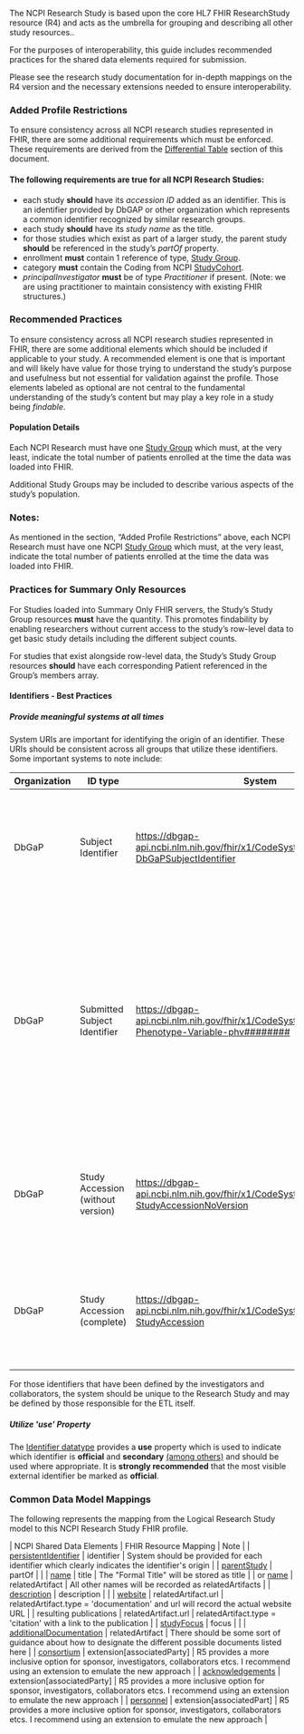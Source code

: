 The NCPI Research Study is based upon the core HL7 FHIR ResearchStudy resource (R4) and acts as the umbrella for grouping and describing all other study resources..

For the purposes of interoperability, this guide includes recommended practices for the shared data elements required for submission.

Please see the research study documentation for in-depth mappings on the R4 version and the necessary extensions needed to ensure interoperability.

### Added Profile Restrictions
To ensure consistency across all NCPI research studies represented in FHIR, there are some additional requirements which must be enforced. These requirements are derived from the [Differential Table](#profile) section of this document.

#### The following requirements are true for all NCPI Research Studies:
* each study **should** have its _accession ID_ added as an identifier. This is an identifier provided by DbGAP or other organization which represents a common identifier recognized by similar research groups.
* each study **should** have its _study name_ as the title.
* for those studies which exist as part of a larger study, the parent study **should** be referenced in the study’s _partOf_ property.
* enrollment **must** contain 1 reference of type, [Study Group](StructureDefinition-research-study-group.html).
* category **must** contain the Coding from NCPI [StudyCohort](CodeSystem-ncpi.html).
* _principalInvestigator_ **must** be of type _Practitioner_ if present. (Note: we are using practitioner to maintain consistency with existing FHIR structures.)


### Recommended Practices
To ensure consistency across all NCPI research studies represented in FHIR, there are some additional elements which should be included if applicable to your study. A recommended element is one that is important and will likely have value for those trying to understand the study’s purpose and usefulness but not essential for validation against the profile. Those elements labeled as optional are not central to the fundamental understanding of the study’s content but may play a key role in a study being _findable_.

#### Population Details
Each NCPI Research must have one [Study Group](StructureDefinition-research-study-group.html) which must, at the very least, indicate the total number of patients enrolled at the time the data was loaded into FHIR.

Additional Study Groups may be included to describe various aspects of the study’s population.

### Notes:
As mentioned in the section, “Added Profile Restrictions” above, each NCPI Research must have one NCPI [Study Group](StructureDefinition-research-study-group.html) which must, at the very least, indicate the total number of patients enrolled at the time the data was loaded into FHIR.


### Practices for Summary Only Resources
For Studies loaded into Summary Only FHIR servers, the Study’s Study Group resources **must** have the quantity. This promotes findability by enabling researchers without current access to the study’s row-level data to get basic study details including the different subject counts.

For studies that exist alongside row-level data, the Study’s Study Group resources **should** have each corresponding Patient referenced in the Group’s members array.

#### Identifiers - Best Practices
##### Provide meaningful systems at all times
System URIs are important for identifying the origin of an identifier. These URIs should be consistent across all groups that utilize these identifiers. Some important systems to note include:


| Organization | ID type                           | System                                                                                       | Comment                                                                                                                                                                                                                                                                                                                                |
|--------------|-----------------------------------|----------------------------------------------------------------------------------------------|----------------------------------------------------------------------------------------------------------------------------------------------------------------------------------------------------------------------------------------------------------------------------------------------------------------------------------------|
| DbGaP        | Subject Identifier                | <https://dbgap-api.ncbi.nlm.nih.gov/fhir/x1/CodeSystem/DbGaPConcept-DbGaPSubjectIdentifier>  | This is used for the subject identifiers assigned by the dbGaP curators and staff. These should not be unique to the individual even across studies. They are always integers.                                                                                                                                                         |
| DbGaP        | Submitted Subject Identifier      | https://dbgap-api.ncbi.nlm.nih.gov/fhir/x1/CodeSystem/DbGaP-Phenotype-Variable-phv########   | Subject identifiers submitted by the original study authors are listed under a given Phenotype Variable (PHV). Substituting that PHV identifier into the above URL gives the recommended system for that submitted ID. Sometimes the ID will be duplicated across multiple data tables, in which case one should use the smallest PHV. |
| DbGaP        | Study Accession (without version) | <https://dbgap-api.ncbi.nlm.nih.gov/fhir/x1/CodeSystem/DbGaPConcept-StudyAccessionNoVersion> | This is the study accession without the version and participant number, identifying a single study (or substudy) across all its variants. For example, "phs002409"                                                                                                                                                                     |
| DbGaP        | Study Accession (complete)        | <https://dbgap-api.ncbi.nlm.nih.gov/fhir/x1/CodeSystem/DbGaPConcept-StudyAccession>          | This is the study accession with the version and participant number, identifying a single version of the study with a single group of participants. For example, "phs002409.v1.p1"                                                                                                                                                     |

For those identifiers that have been defined by the investigators and collaborators, the system should be unique to the Research Study and may be defined by those responsible for the ETL itself. 

##### Utilize 'use' Property
The [Identifier datatype](https://hl7.org/fhir/datatypes.html#Identifier) provides a **use** property which is used to indicate which identifier is **official** and **secondary** [(among others)](https://hl7.org/fhir/valueset-identifier-use.html) and should be used where appropriate. It is **strongly recommended** that the most visible external identifier be marked as **official**.

### Common Data Model Mappings
The following represents the mapping from the Logical Research Study model to this NCPI Research Study FHIR profile. 

| NCPI Shared Data Elements | FHIR Resource Mapping | Note |
| [persistentIdentifier](StructureDefinition-SharedDataModelResearchStudy-definitions.html#SharedDataModelResearchStudy.persistentIdentifier) | identifier | System should be provided for each identifier which clearly indicates the identifier's origin |
| [parentStudy](StructureDefinition-SharedDataModelResearchStudy-definitions.html#SharedDataModelResearchStudy.parentStudy) | partOf | |
| [name](StructureDefinition-SharedDataModelResearchStudy-definitions.html#SharedDataModelResearchStudy.name) | title | The "Formal Title" will be stored as title |
| or [name](StructureDefinition-SharedDataModelResearchStudy-definitions.html#SharedDataModelResearchStudy.name) | relatedArtifact | All other names will be recorded as relatedArtifacts |
| [description](StructureDefinition-SharedDataModelResearchStudy-definitions.html#SharedDataModelResearchStudy.description) | description | |
| [website](StructureDefinition-SharedDataModelResearchStudy-definitions.html#SharedDataModelResearchStudy.website) | relatedArtifact.url | relatedArtifact.type = 'documentation' and url will record the actual website URL |
| resulting publications | relatedArtifact.url | relatedArtifact.type = 'citation' with a link to the publication |
| [studyFocus](StructureDefinition-SharedDataModelResearchStudy-definitions.html#SharedDataModelResearchStudy.studyFocus) | focus | |
| [additionalDocumentation](StructureDefinition-SharedDataModelResearchStudy-definitions.html#SharedDataModelResearchStudy.additionalDocumentation) | relatedArtifact | There should be some sort of guidance about how to designate the different possible documents listed here |
| [consortium](StructureDefinition-SharedDataModelResearchStudy-definitions.html#SharedDataModelResearchStudy.consortium) | extension[associatedParty] | R5 provides a more inclusive option for sponsor, investigators, collaborators etcs. I recommend using an extension to emulate the new approach |
| [acknowledgements](StructureDefinition-SharedDataModelResearchStudy-definitions.html#SharedDataModelResearchStudy.acknowledgements) | extension[associatedParty] | R5 provides a more inclusive option for sponsor, investigators, collaborators etcs. I recommend using an extension to emulate the new approach |
| [personnel](StructureDefinition-SharedDataModelResearchStudy-definitions.html#SharedDataModelResearchStudy.personnel) | extension[associatedPart] | R5 provides a more inclusive option for sponsor, investigators, collaborators etcs. I recommend using an extension to emulate the new approach |

